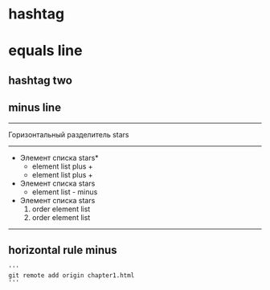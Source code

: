 # hashtag

equals line
===========

## hashtag two

minus line
----------

***
Горизонтальный разделитель stars
***

* Элемент списка stars*
    + element list plus +
    + element list plus +
* Элемент списка stars
    - element list - minus
* Элемент списка stars
    1. order element list
    2. order element list

---
horizontal rule minus
---

    '''
    git remote add origin chapter1.html
    '''

